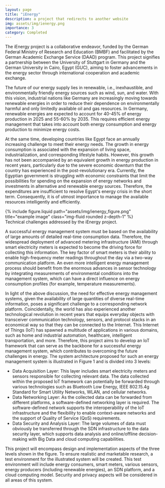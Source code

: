 ```yaml
---
layout: page
title: "iEnergy"
description: a project that redirects to another website
img: assets/img/ienergy.png
importance: 3
category: Completed
---
```

The iEnergy project is a collaborative endeavor, funded by the German Federal Ministry of Research and Education (BMBF) and facilitated by the German Academic Exchange Service (DAAD) program. This project signifies a partnership between the University of Stuttgart in Germany and the German University in Cairo, Egypt (GUC), aiming to foster advancements in the energy sector through international cooperation and academic exchange.

The future of our energy supply lies in renewable, i.e., inexhaustible, and environmentally friendly energy sources such as wind, sun, and water. With this vision, industrial nations like Germany are increasingly moving towards renewable energies in order to reduce their dependence on environmentally harmful and only limitedly available oil and gas resources. In Germany, renewable energies are expected to account for 40-45% of energy production in 2025 and 55-60% by 2035. This requires efficient energy management that takes into account both energy consumption and energy production to minimize energy costs.

At the same time, developing countries like Egypt face an annually increasing challenge to meet their energy needs. The growth in energy consumption is associated with the expansion of living space, industrialization, and corresponding lifestyle habits. However, this growth has not been accompanied by an equivalent growth in energy production in recent years, particularly due to the severe economic downturn that the country has experienced in the post-revolutionary era. Currently, the Egyptian government is struggling with economic constraints that limit the possibilities for spending on the expansion of energy networks and investments in alternative and renewable energy sources. Therefore, the expenditures are insufficient to resolve Egypt's energy crisis in the short term. Consequently, it is of utmost importance to manage the available resources intelligently and efficiently.

 <div class="row justify-content-sm-center">
    <div class="col-sm-12 mt-3 mt-md-0">
        {% include figure.liquid path="assets/img/ienergy_figure.png" title="example image" class="img-fluid rounded z-depth-1" %}
    </div>
</div>
<div class="caption">
    Technical challenges addressed by the iEnergy project.
</div>

A successful energy management system must be based on the availability of large amounts of detailed real-time consumption data. Therefore, the widespread deployment of advanced metering infrastructure (AMI) through smart electricity meters is expected to become the driving force for collecting this information. The key factor of smart meters is their ability to enable high-frequency meter readings throughout the day via a two-way communication platform. An even more intelligent energy management process should benefit from the enormous advances in sensor technology by integrating measurements of environmental conditions into the management system, which can have a direct influence on energy consumption profiles (for example, temperature measurements).

In light of the above discussion, the need for effective energy management systems, given the availability of large quantities of diverse real-time information, poses a significant challenge to a corresponding network platform. Coincidentally, the world has also experienced another technological revolution in recent years that equips everyday objects with transceiver communication technology, sensors, and protocol stacks in an economical way so that they can be connected to the Internet. This Internet of Things (IoT) has spawned a multitude of applications in various domains, such as home and industrial automation, healthcare, intelligent transportation, and more. Therefore, this project aims to develop an IoT framework that can serve as the backbone for a successful energy management system, which contributes to overcoming the future challenges in energy. The system architecture proposed for such an energy management system is illustrated in Figure 1 and is divided into 3 levels:

<ul><li>Data Acquisition Layer: This layer includes smart electricity meters and sensors responsible for collecting relevant data. The data collected within the proposed IoT framework can potentially be forwarded through various technologies such as Bluetooth Low Energy, IEEE 802.15.4g Standard for Smart Utility Networks, WLAN, and cellular networks.</li>

<li>Data Networking Layer: As the collected data can be forwarded from different platforms, a software-defined networking layer is required. The software-defined network supports the interoperability of the IoT infrastructure and the flexibility to enable context-aware networks and the support of Quality of Service (QoS) requirements.</li>

<li>Data Security and Analysis Layer: The large volumes of data must obviously be transferred through the SDN infrastructure to the data security layer, which supports data analysis and online/offline decision-making with Big Data and cloud computing capabilities.</li></ul>

This project will encompass design and implementation aspects of the three levels shown in the figure. To ensure realistic and marketable research, a test environment for the illustrated system will be created. This test environment will include energy consumers, smart meters, various sensors, energy producers (including renewable energies), an SDN platform, and a cloud computing model. Security and privacy aspects will be considered in all areas of this system.

